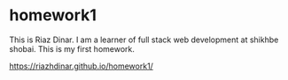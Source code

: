 # homework1
This is Riaz Dinar. I am a learner of full stack web development at shikhbe shobai. This is my first homework.

https://riazhdinar.github.io/homework1/
